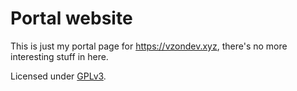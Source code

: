 # Portal website

This is just my portal page for https://vzondev.xyz, there's no more interesting stuff in here.

Licensed under [GPLv3](/LICENSE).